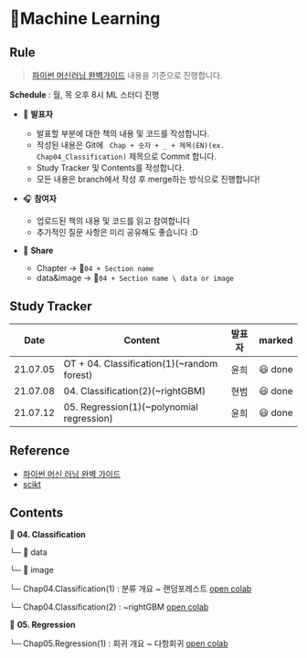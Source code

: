 # :notebook_with_decorative_cover: ​Machine Learning

## Rule

> [파이썬 머신러닝 완벽가이드](https://github.com/wikibook/pymldg-rev ) 내용을 기준으로 진행합니다.

**Schedule** :  월, 목 오후 8시 ML 스터디 진행

- :microphone:  **발표자**
  - 발표할 부분에 대한 책의 내용 및 코드를 작성합니다.
  - 작성된 내용은 Git에 ` Chap + 숫자 + _ + 제목(EN)(ex. Chap04_Classification)` 제목으로 Commit 합니다.
  - Study Tracker 및 Contents를 작성합니다.
  - 모든 내용은 branch에서 작성 후 merge하는 방식으로 진행합니다!
- :headphones:  **참여자**
  - 업로드된 책의 내용 및 코드를 읽고 참여합니다
  - 추가적인 질문 사항은 미리 공유해도 좋습니다 :D

- :link:  **Share**
  - Chapter → :open_file_folder:`04 + Section name` 
  - data&image → :open_file_folder:`04 + Section name \ data or image`



## Study Tracker

| Date     | Content                                    | 발표자 |    marked     |
| -------- | ------------------------------------------ | :----: | :-----------: |
| 21.07.05 | OT + 04. Classification(1)(~random forest) |  윤희  | :smiley: done |
| 21.07.08 | 04. Classification(2)(~rightGBM)           |  현범  | :smiley: done |
| 21.07.12 | 05. Regression(1)(~polynomial regression)  |  윤희  | :smiley: done |

## Reference

- [파이썬 머신 러닝 완벽 가이드](https://github.com/wikibook/pymldg-rev)
- [scikt](https://scikit-learn.org/ )



## Contents

:open_file_folder: **04. Classification**

└─ :file_folder: data

└─ :file_folder: image

└─ Chap04.Classification(1) : 분류 개요 ~ 랜덤포레스트 [open colab](https://colab.research.google.com/github/yunions/pymldg-rev/blob/master/04.Classification/Chap04_Classification(1).ipynb)

└─ Chap04.Classification(2) : ~rightGBM [open colab](https://colab.research.google.com/github/KDT-study/ML_Study/blob/master/04.Classification/Chap04.Classification(2)GBM_XGB_LGB.ipynb)

:open_file_folder: **05. Regression**

└─ Chap05.Regression(1) : 회귀 개요 ~ 다항회귀 [open colab](https://colab.research.google.com/github/yunions/pymldg-rev/blob/master/04.Classification/Chap04_Classification(1).ipynb)
